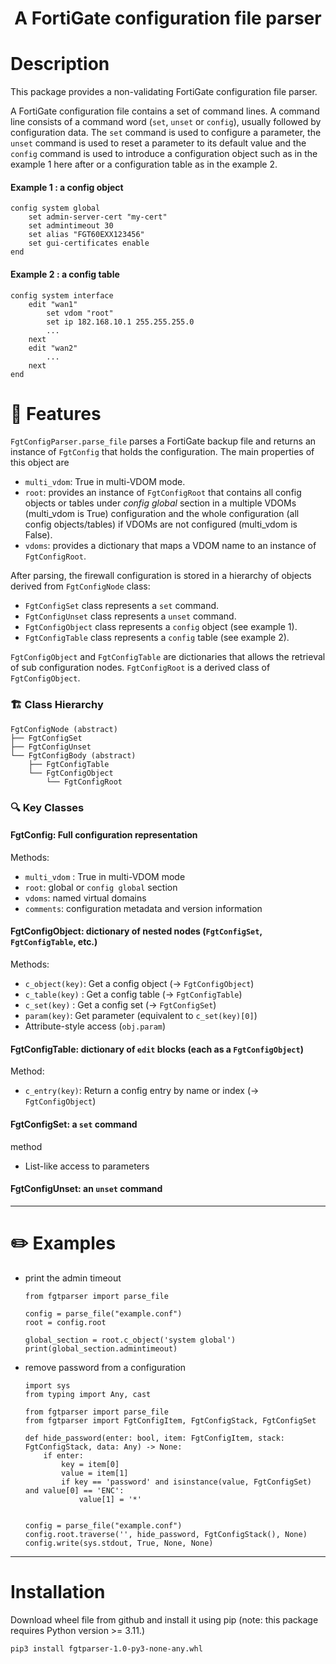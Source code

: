 <h1 align="center">A FortiGate configuration file parser</h1>

# Description
This package provides a non-validating FortiGate configuration file parser. 

A FortiGate configuration file contains a set of command lines. A command line 
consists of a command word (`set`, `unset` or `config`), usually followed by 
configuration data.  The `set` command is used to configure a parameter, 
the `unset` command is used to reset a parameter to its default value and the
`config` command is used to introduce a configuration object such as in the 
example 1 here after or a configuration table as in the example 2.
#### Example 1 : a config object
    config system global
        set admin-server-cert "my-cert"
        set admintimeout 30
        set alias "FGT60EXX123456"
        set gui-certificates enable
    end
#### Example 2 : a config table
    config system interface
        edit "wan1"
            set vdom "root"
            set ip 182.168.10.1 255.255.255.0
            ...
        next
        edit "wan2"
            ...
        next
    end

# 🧩 Features
`FgtConfigParser.parse_file` parses a FortiGate backup file and returns 
an instance of `FgtConfig` that holds the configuration.  The main 
properties of this object are
- `multi_vdom`: True in multi-VDOM mode.
- `root`: provides an instance of `FgtConfigRoot` that contains all config 
objects or tables under *config global* section in a multiple VDOMs 
(multi_vdom is True) configuration and the whole configuration (all config 
objects/tables) if VDOMs are not configured (multi_vdom is False).
- `vdoms`: provides a dictionary that maps a VDOM name to an instance of 
`FgtConfigRoot`.

After parsing, the firewall configuration is stored in a hierarchy of objects 
derived from `FgtConfigNode` class:
- `FgtConfigSet` class represents a `set` command. 
- `FgtConfigUnset` class represents a `unset` command.
- `FgtConfigObject` class represents a `config` object (see example 1).
- `FgtConfigTable` class represents a `config` table (see example 2).

`FgtConfigObject` and `FgtConfigTable` are dictionaries that allows the 
retrieval of sub configuration nodes.  `FgtConfigRoot` is a derived class of `FgtConfigObject`.


### 🏗 Class Hierarchy

```text
FgtConfigNode (abstract)
├── FgtConfigSet
├── FgtConfigUnset
└── FgtConfigBody (abstract)
    ├── FgtConfigTable
    └── FgtConfigObject
        └── FgtConfigRoot
```

### 🔍 Key Classes

#### FgtConfig: Full configuration representation 
Methods:
- `multi_vdom` : True in multi-VDOM mode 
- `root`: global or `config global` section
- `vdoms`: named virtual domains
- `comments`: configuration metadata and version information

#### FgtConfigObject: dictionary of nested nodes (`FgtConfigSet`, `FgtConfigTable`, etc.)
Methods:
- `c_object(key)`: Get a config object (→ `FgtConfigObject`)
- `c_table(key)` : Get a config table (→ `FgtConfigTable`)
- `c_set(key)` : Get a config set (→ `FgtConfigSet`)  
- `param(key)`: Get parameter (equivalent to `c_set(key)[0]`)
- Attribute-style access (`obj.param`)

#### FgtConfigTable: dictionary of `edit` blocks (each as a `FgtConfigObject`)
Method:
  - `c_entry(key)`: Return a config entry by name or index (→ `FgtConfigObject`)

#### FgtConfigSet: a `set` command
method
- List-like access to parameters

#### FgtConfigUnset: an `unset` command

---

# ✏️ Examples

- print the admin timeout
  ```
  from fgtparser import parse_file
  
  config = parse_file("example.conf")
  root = config.root
  
  global_section = root.c_object('system global')
  print(global_section.admintimeout)
  ```

- remove password from a configuration
  ```
  import sys
  from typing import Any, cast
  
  from fgtparser import parse_file
  from fgtparser import FgtConfigItem, FgtConfigStack, FgtConfigSet
   
  def hide_password(enter: bool, item: FgtConfigItem, stack: FgtConfigStack, data: Any) -> None:
      if enter:
          key = item[0]
          value = item[1]
          if key == 'password' and isinstance(value, FgtConfigSet) and value[0] == 'ENC':
              value[1] = '*'

   
  config = parse_file("example.conf")
  config.root.traverse('', hide_password, FgtConfigStack(), None)
  config.write(sys.stdout, True, None, None)
  ```

___
# Installation
Download wheel file from github and install it using pip (note: this package requires Python version >= 3.11.) 

```
pip3 install fgtparser-1.0-py3-none-any.whl
```
